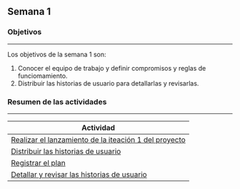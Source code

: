 ## Semana 1

### Objetivos

---

Los objetivos de la semana 1 son:

1. Conocer el equipo de trabajo y definir compromisos y reglas de funciomamiento. 
2. Distribuir las historias de usuario para detallarlas y revisarlas. 

### Resumen de las actividades

---

| Actividad                                                               |
| ----------------------------------------------------------------------- |
| [Realizar el lanzamiento de la iteación 1 del proyecto](s1_lanzamiento) |
| [Distribuir las historias de usuario](s1_distribucion)                  |
| [Registrar el plan](s1_syp)                                             |
| [Detallar y revisar las historias de usuario](s1_detallar)              |
